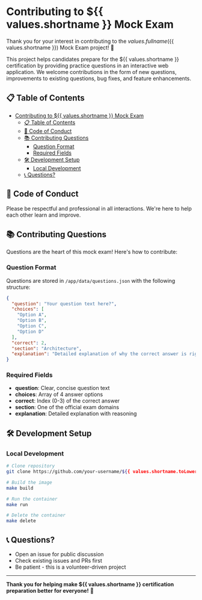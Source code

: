 # Contributing to ${{ values.shortname }} Mock Exam

 Thank you for your interest in contributing to the ${{ values.fullname }} (${{ values.shortname }}) Mock Exam project! 🎉

This project helps candidates prepare for the ${{ values.shortname }} certification by providing practice questions in an interactive web application. We welcome contributions in the form of new questions, improvements to existing questions, bug fixes, and feature enhancements.

## 📋 Table of Contents

- [Contributing to ${{ values.shortname }} Mock Exam](#contributing-to--valuesshortname--mock-exam)
  - [📋 Table of Contents](#-table-of-contents)
  - [🤝 Code of Conduct](#-code-of-conduct)
  - [📚 Contributing Questions](#-contributing-questions)
    - [Question Format](#question-format)
    - [Required Fields](#required-fields)
  - [🛠️ Development Setup](#️-development-setup)
    - [Local Development](#local-development)
  - [📞 Questions?](#-questions)

## 🤝 Code of Conduct

Please be respectful and professional in all interactions. We're here to help each other learn and improve.

## 📚 Contributing Questions

Questions are the heart of this mock exam! Here's how to contribute:

### Question Format

Questions are stored in `/app/data/questions.json` with the following structure:

```json
{
  "question": "Your question text here?",
  "choices": [
    "Option A",
    "Option B",
    "Option C",
    "Option D"
  ],
  "correct": 2,
  "section": "Architecture",
  "explanation": "Detailed explanation of why the correct answer is right and why other options are wrong."
}
```

### Required Fields

- **question**: Clear, concise question text
- **choices**: Array of 4 answer options
- **correct**: Index (0-3) of the correct answer
- **section**: One of the official exam domains
- **explanation**: Detailed explanation with reasoning

## 🛠️ Development Setup

### Local Development

```bash
# Clone repository
git clone https://github.com/your-username/${{ values.shortname.toLowerCase() }}-mock-exam.git

# Build the image
make build

# Run the container
make run

# Delete the container
make delete
```

## 📞 Questions?

- Open an issue for public discussion
- Check existing issues and PRs first
- Be patient - this is a volunteer-driven project

---

**Thank you for helping make ${{ values.shortname }} certification preparation better for everyone!** 🎯
